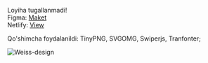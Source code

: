 Loyiha tugallanmadi!\
Figma: [Maket](https://www.figma.com/file/kJ8NBGaKB1yLqna2dTBgld/Weiss---Landing-Page-(Community)?type=design&node-id=0-1&mode=design&t=ZQrFQNDj3OUtLrdg-0)\
Netlify: [View]()

Qo'shimcha foydalanildi: TinyPNG, SVGOMG, Swiperjs, Tranfonter;




![Weiss-design]()

